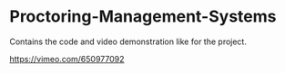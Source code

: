 # Proctoring-Management-Systems
Contains the code and video demonstration like for the project.

https://vimeo.com/650977092
